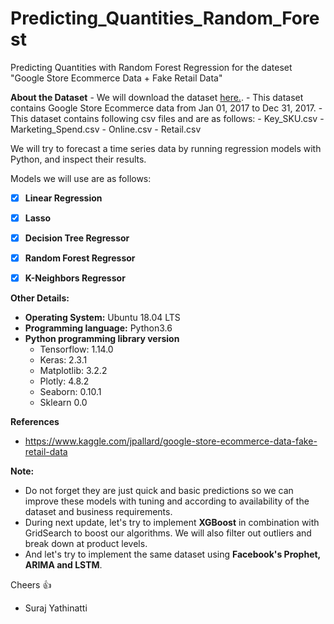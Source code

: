# Predicting_Quantities_Random_Forest
Predicting Quantities with Random Forest Regression for the dateset "Google Store Ecommerce Data + Fake Retail Data"


**About the Dataset**
    - We will download the dataset [here.](https://www.kaggle.com/jpallard/google-store-ecommerce-data-fake-retail-data).
    - This dataset contains Google Store Ecommerce data from Jan 01, 2017 to Dec 31, 2017.
    - This dataset contains following csv files and are as follows:
      - Key_SKU.csv
      - Marketing_Spend.csv
      - Online.csv
      - Retail.csv

We will try to forecast a time series data by running regression models with Python, and inspect their results. 

Models we will use are as follows: 

- [x] **Linear Regression**
- [x] **Lasso**
- [x] **Decision Tree Regressor**
- [x] **Random Forest Regressor**
- [x] **K-Neighbors Regressor**
      

**Other Details:**

   - **Operating System:** Ubuntu 18.04 LTS
   - **Programming language:** Python3.6
   - **Python programming library version**
       - Tensorflow: 1.14.0
       - Keras: 2.3.1
       - Matplotlib: 3.2.2
       - Plotly: 4.8.2
       - Seaborn: 0.10.1
       - Sklearn 0.0
       

**References**

- https://www.kaggle.com/jpallard/google-store-ecommerce-data-fake-retail-data


**Note:** 
  - Do not forget they are just quick and basic predictions so we can improve these models with tuning and according to availability of the dataset and business    requirements.
  - During next update, let's try to implement **XGBoost** in combination with GridSearch to boost our algorithms. We will also filter out outliers and break down at product levels.
  - And let's try to implement the same dataset using **Facebook's Prophet, ARIMA and LSTM**. 

Cheers :+1:
- Suraj Yathinatti
